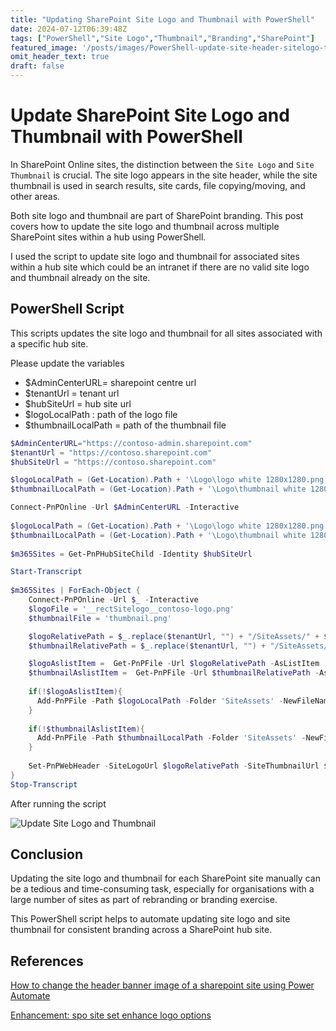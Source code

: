 ```yaml
---
title: "Updating SharePoint Site Logo and Thumbnail with PowerShell"
date: 2024-07-12T06:39:48Z
tags: ["PowerShell","Site Logo","Thumbnail","Branding","SharePoint"]
featured_image: '/posts/images/PowerShell-update-site-header-sitelogo-thumbnail/sitelogothumbnail.png'
omit_header_text: true
draft: false
---
```


# Update SharePoint Site Logo and Thumbnail with PowerShell 

In SharePoint Online sites, the distinction between the `Site Logo` and `Site Thumbnail` is crucial. The site logo appears in the site header, while the site thumbnail is used in search results, site cards, file copying/moving, and other areas.

Both site logo and thumbnail are part of SharePoint branding. This post covers how to update the site logo and thumbnail across multiple SharePoint sites within a hub using PowerShell.

I used the script to update site logo and thumbnail for associated sites within a hub site which could be an intranet if there are no valid site logo and thumbnail already on the site.

## PowerShell Script

This scripts updates the site logo and thumbnail for all sites associated with a specific hub site.

Please update the variables 
 * $AdminCenterURL= sharepoint centre url
 * $tenantUrl = tenant url
 * $hubSiteUrl = hub site url
 * $logoLocalPath : path of the logo file
 * $thumbnailLocalPath = path of the thumbnail file

```PowerShell
$AdminCenterURL="https://contoso-admin.sharepoint.com"
$tenantUrl = "https://contoso.sharepoint.com"
$hubSiteUrl = "https://contoso.sharepoint.com"

$logoLocalPath = (Get-Location).Path + '\Logo\logo white 1280x1280.png'
$thumbnailLocalPath = (Get-Location).Path + '\Logo\thumbnail white 1280x1280.png'

Connect-PnPOnline -Url $AdminCenterURL -Interactive
 
$logoLocalPath = (Get-Location).Path + '\Logo\logo white 1280x1280.png'
$thumbnailLocalPath = (Get-Location).Path + '\Logo\thumbnail white 1280x1280.png'
 
$m365Sites = Get-PnPHubSiteChild -Identity $hubSiteUrl

Start-Transcript
 
$m365Sites | ForEach-Object {
    Connect-PnPOnline -Url $_ -Interactive
    $logoFile = '__rectSitelogo__contoso-logo.png'
    $thumbnailFile = 'thumbnail.png'

    $logoRelativePath = $_.replace($tenantUrl, "") + "/SiteAssets/" + $logoFile
    $thumbnailRelativePath = $_.replace($tenantUrl, "") + "/SiteAssets/" + $logoFile

    $logoAslistItem =  Get-PnPFile -Url $logoRelativePath -AsListItem
    $thumbnailAslistItem =  Get-PnPFile -Url $thumbnailRelativePath -AsListItem
 
    if(!$logoAslistItem){
      Add-PnPFile -Path $logoLocalPath -Folder 'SiteAssets' -NewFileName $logoFile | Out-Null
    }
    
    if(!$thumbnailAslistItem){
      Add-PnPFile -Path $thumbnailLocalPath -Folder 'SiteAssets' -NewFileName $thumbnailFile | Out-Null
    }
 
    Set-PnPWebHeader -SiteLogoUrl $logoRelativePath -SiteThumbnailUrl $thumbnailRelativePath
}
Stop-Transcript
```

After running the script

![Update Site Logo and Thumbnail](../images/PowerShell-update-site-header-sitelogo-thumbnail/sitelogothumbnail.png)

## Conclusion

Updating the site logo and thumbnail for each SharePoint site manually can be a tedious and time-consuming task, especially for organisations with a large number of sites as part of rebranding or branding exercise. 

This PowerShell script helps to automate updating site logo and site thumbnail for consistent branding across a SharePoint hub site.

## References

[How to change the header banner image of a sharepoint site using Power Automate](https://powerusers.microsoft.com/t5/General-Power-Automate/How-to-change-the-header-banner-image-of-a-sharepoint-site-using/td-p/1675774)

[Enhancement: spo site set enhance logo options ](https://github.com/pnp/cli-microsoft365/issues/5495)
